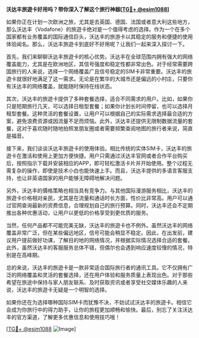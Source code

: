 **沃达丰旅遊卡好用吗？带你深入了解这个旅行神器[[TG💪+ @esim1088](https://t.me/s/esim1088)]**

如果你正在计划一次欧洲之旅，尤其是去英国、德国、法国或者意大利这些地方，那么沃达丰（Vodafone）的旅遊卡绝对是一个值得考虑的选择。作为一个在多个国家都有业务覆盖的国际通信巨头，沃达丰的旅游卡以其稳定的服务和便捷的使用体验闻名。那么，沃达丰旅遊卡到底好不好用呢？让我们一起来深入探讨一下。

首先，我们来聊聊沃达丰旅遊卡的核心优势。沃达丰在全球范围内拥有强大的网络覆盖能力，尤其是在欧洲地区，其信号强度和稳定性都非常出色。对于经常需要跨国旅行的人来说，选择一个网络覆盖广且信号稳定的SIM卡非常重要。沃达丰的旅遊卡就很好地满足了这一需求。无论是在繁华的大城市还是偏远的小村庄，只要你有沃达丰的网络覆盖，就能随时保持在线状态。

其次，沃达丰的旅遊卡提供了多种套餐选择，适合不同需求的用户。比如，如果你只是短期旅行几天，可以选择日租型套餐；如果你计划长时间停留，也可以选择月租型套餐。这种灵活的套餐设置，让用户可以根据自己的实际需求选择最合适的方案，避免浪费资源或因流量不足而烦恼。此外，沃达丰还提供无限制数据流量的套餐，这对于喜欢随时随地拍照发朋友圈或者需要频繁查阅地图的旅行者来说，简直是福音。

接下来，我们谈谈沃达丰旅遊卡的使用体验。相比传统的实体SIM卡，沃达丰的旅遊卡在激活和使用上更加方便快捷。用户只需通过沃达丰官网或者合作平台购买后，按照指示下载并安装相应的APP，即可轻松激活卡片并开始使用。整个过程无需复杂的操作，即使是技术小白也能快速上手。而且，沃达丰提供的多语言客服支持，也让非英语国家的用户能够无障碍地解决问题。

另外，沃达丰的價格策略也相当具有竞争力。与其他国际漫游服务相比，沃达丰的旅遊卡价格相对亲民，尤其是在流量和通话时长方面，性价比非常高。用户可以通过官网查询最新的资费信息，合理规划自己的旅行预算。同时，沃达丰还会不定期推出各种优惠活动，让用户以更低的价格享受到更优质的服务。

当然，任何产品都不可能完美无缺，沃达丰的旅遊卡也不例外。虽然沃达丰的网络覆盖非常广泛，但在某些偏远地区，信号可能会稍显不稳定。因此，在出发前，建议用户提前做好功课，了解目的地的网络情况，并根据实际情况选择合适的套餐。此外，虽然沃达丰的客服服务总体不错，但偶尔也会遇到响应速度较慢的情况，特别是在高峰期。

总的来说，沃达丰的旅遊卡是一款非常适合国际旅行者的通讯工具。它不仅拥有广泛的网络覆盖和灵活的套餐选择，还在用户体验和服务质量上表现出色。对于那些希望在旅途中保持与家人朋友联系、及时获取资讯或者享受社交媒体乐趣的人来说，沃达丰的旅遊卡无疑是一个明智的选择。

如果你还在为选择哪种国际SIM卡而犹豫不决，不妨试试沃达丰的旅遊卡。相信它会成为你旅行中的得力助手，让你的旅程更加顺畅和愉快。最后，别忘了关注沃达丰的官方渠道，了解更多优惠信息和使用技巧哦！

[[TG💪+ @esim1088](https://t.me/s/esim1088) ![Image](https://i.postimg.cc/4NQfJmqS/Snipaste-2025-05-13-00-14-12.png)]